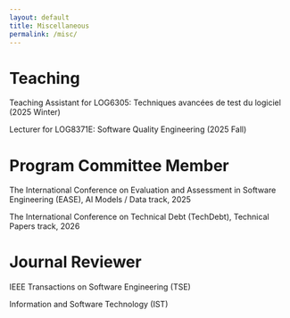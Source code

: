 ```yaml
---
layout: default
title: Miscellaneous
permalink: /misc/
---
```

# Teaching

Teaching Assistant for LOG6305: Techniques avancées de test du logiciel (2025 Winter)

Lecturer for LOG8371E: Software Quality Engineering (2025 Fall)

# Program Committee Member

The International Conference on Evaluation and Assessment in Software Engineering (EASE), AI Models / Data track, 2025

The International Conference on Technical Debt (TechDebt),  Technical Papers track, 2026

# Journal Reviewer

IEEE Transactions on Software Engineering (TSE)


Information and Software Technology (IST)
